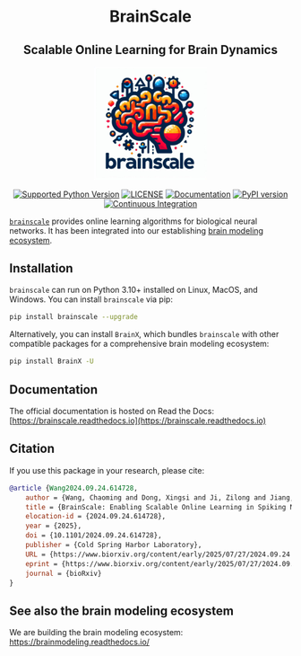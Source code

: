 <h1 align="center">BrainScale</h1>
<h2 align="center">Scalable Online Learning for Brain Dynamics</h2>

<p align="center">
  	<img alt="Header image of brainscale." src="https://raw.githubusercontent.com/chaobrain/brainscale/main/docs/_static/brainscale.jpg" width=40%>
</p> 



<p align="center">
	<a href="https://pypi.org/project/brainscale/"><img alt="Supported Python Version" src="https://img.shields.io/pypi/pyversions/brainscale"></a>
	<a href="https://github.com/chaobrain/brainscale/blob/main/LICENSE"><img alt="LICENSE" src="https://img.shields.io/badge/License-Apache%202.0-blue.svg"></a>
  	<a href="https://brainscale.readthedocs.io/?badge=latest"><img alt="Documentation" src="https://readthedocs.org/projects/brainscale/badge/?version=latest"></a>
  	<a href="https://badge.fury.io/py/brainscale"><img alt="PyPI version" src="https://badge.fury.io/py/brainscale.svg"></a>
    <a href="https://github.com/chaobrain/brainscale/actions/workflows/CI.yml"><img alt="Continuous Integration" src="https://github.com/chaobrain/brainscale/actions/workflows/CI.yml/badge.svg"></a>
</p>


[``brainscale``](https://github.com/chaobrain/brainscale) provides online learning algorithms for biological neural networks. 
It has been integrated into our establishing [brain modeling ecosystem](https://brainmodeling.readthedocs.io/). 


## Installation

``brainscale`` can run on Python 3.10+ installed on Linux, MacOS, and Windows. You can install ``brainscale`` via pip:

```bash
pip install brainscale --upgrade
```

Alternatively, you can install `BrainX`, which bundles `brainscale` with other compatible packages for a comprehensive brain modeling ecosystem:

```bash
pip install BrainX -U
```


## Documentation

The official documentation is hosted on Read the Docs: [https://brainscale.readthedocs.io](https://brainscale.readthedocs.io)


## Citation

If you use this package in your research, please cite:

```bibtex
@article {Wang2024.09.24.614728,
	author = {Wang, Chaoming and Dong, Xingsi and Ji, Zilong and Jiang, Jiedong and Liu, Xiao and Wu, Si},
	title = {BrainScale: Enabling Scalable Online Learning in Spiking Neural Networks},
	elocation-id = {2024.09.24.614728},
	year = {2025},
	doi = {10.1101/2024.09.24.614728},
	publisher = {Cold Spring Harbor Laboratory},
	URL = {https://www.biorxiv.org/content/early/2025/07/27/2024.09.24.614728},
	eprint = {https://www.biorxiv.org/content/early/2025/07/27/2024.09.24.614728.full.pdf},
	journal = {bioRxiv}
}
```




## See also the brain modeling ecosystem

We are building the brain modeling ecosystem: https://brainmodeling.readthedocs.io/




